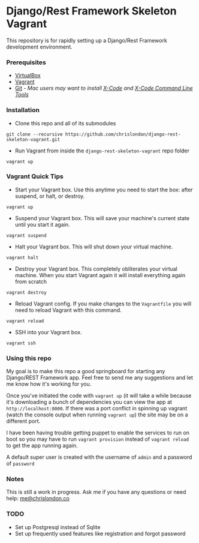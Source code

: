 # Django/Rest Framework Skeleton Vagrant #

This repository is for rapidly setting up a Django/Rest Framework development environment.

### Prerequisites ###

* [VirtualBox](https://www.virtualbox.org/wiki/Downloads)
* [Vagrant](http://www.vagrantup.com/downloads.html)
* [Git](http://git-scm.com/book/en/v2/Getting-Started-Installing-Git) - *Mac users may want to install [X-Code](https://developer.apple.com/xcode/downloads/) and [X-Code Command Line Tools](http://osxdaily.com/2014/02/12/install-command-line-tools-mac-os-x/)*

### Installation ###

* Clone this repo and all of its submodules
~~~
git clone --recursive https://github.com/chrislondon/django-rest-skeleton-vagrant.git
~~~

* Run Vagrant from inside the `django-rest-skeleton-vagrant` repo folder
~~~
vagrant up
~~~

### Vagrant Quick Tips ###

* Start your Vagrant box. Use this anytime you need to start the box: after suspend, or halt, or destroy.
~~~
vagrant up
~~~

* Suspend your Vagrant box. This will save your machine's current state until you start it again.
~~~
vagrant suspend
~~~

* Halt your Vagrant box. This will shut down your virtual machine.
~~~
vagrant halt
~~~

* Destroy your Vagrant box. This completely obliterates your virtual machine. When you start Vagrant again it will install everything again from scratch
~~~
vagrant destroy
~~~

* Reload Vagrant config. If you make changes to the `Vagrantfile` you will need to reload Vagrant with this command.
~~~
vagrant reload
~~~

* SSH into your Vagrant box.
~~~
vagrant ssh
~~~

### Using this repo ###

My goal is to make this repo a good springboard for starting any Django/REST Framework app.  Feel free to
send me any suggestions and let me know how it's working for you.

Once you've initiated the code with `vagrant up` (it will take a while because it's downloading a bunch of
dependencies you can view the app at `http://localhost:8000`. If there was a port conflict in spinning up 
vagrant (watch the console output when running `vagrant up`) the site may be on a different port.

I have been having trouble getting puppet to enable the services to run on boot so you may have to run
`vagrant provision` instead of `vagrant reload` to get the app running again.

A default super user is created with the username of `admin` and a password of `password`

### Notes ###

This is still a work in progress. Ask me if you have any questions or need help: me@chrislondon.co

### TODO ###

* Set up Postgresql instead of Sqlite
* Set up frequently used features like registration and forgot password